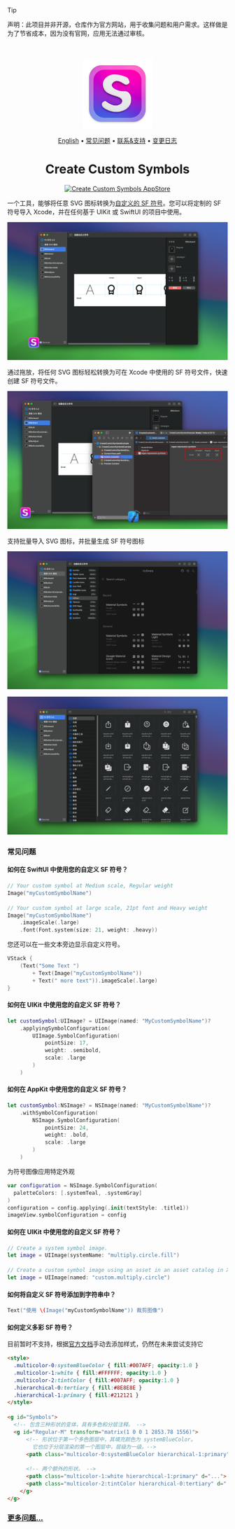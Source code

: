 <!--idoc:ignore:start-->
> [!TIP]
> 声明：此项目并非开源，仓库作为官方网站，用于收集问题和用户需求。这样做是为了节省成本，因为没有官网，应用无法通过审核。
<!--idoc:ignore:end-->

<div align="center">
  <br />
  <br />
  <img src="./assets/logo.png" alt="Create Custom Symbols LOGO" width="160" height="160">
  <p>
    <a href="./README.md">English</a> • 
    <a href="#常见问题">常见问题</a> • 
    <a target="_blank" href="https://wangchujiang.com/#/contact">联系&支持</a> • 
    <a target="_blank" href="https://github.com/jaywcjlove/create-custom-symbols/releases">变更日志</a>
  </p>
  <h1>Create Custom Symbols</h1>
  <!--rehype:style=border: 0;-->
  <p>
    <a target="_blank" href="https://apps.apple.com/app/create-custom-symbols/id6476924627" title="Create Custom Symbols AppStore"><img alt="Create Custom Symbols AppStore" src="https://jaywcjlove.github.io/sb/download/macos.svg" height="51"></a>
  </p>
</div>

一个工具，能够将任意 SVG 图标转换为[自定义的 SF 符号](https://developer.apple.com/documentation/uikit/uiimage/creating_custom_symbol_images_for_your_app)。您可以将定制的 SF 符号导入 Xcode，并在任何基于 UIKit 或 SwiftUI 的项目中使用。

![RegexMate screenshots-1-cn](./assets/screenshots-1-cn.png)

通过拖放，将任何 SVG 图标轻松转换为可在 Xcode 中使用的 SF 符号文件，快速创建 SF 符号文件。

![RegexMate screenshots-2-cn](./assets/screenshots-2-cn.png)

支持批量导入 SVG 图标，并批量生成 SF 符号图标

![RegexMate screenshots-3-cn](./assets/screenshots-3-cn.png)

![RegexMate screenshots-4-cn](./assets/screenshots-4-cn.png)

### 常见问题

#### 如何在 SwiftUI 中使用您的自定义 SF 符号？

```swift
// Your custom symbol at Medium scale, Regular weight
Image("myCustomSymbolName")

// Your custom symbol at large scale, 21pt font and Heavy weight
Image("myCustomSymbolName")
    .imageScale(.large)
    .font(Font.system(size: 21, weight: .heavy))
```

您还可以在一些文本旁边显示自定义符号。

```swift
VStack {
    (Text("Some Text ")
        + Text(Image("myCustomSymbolName"))
        + Text(" more text")).imageScale(.large)
}
```

#### 如何在 UIKit 中使用您的自定义 SF 符号？

```swift
let customSymbol:UIImage? = UIImage(named: "MyCustomSymbolName")?
    .applyingSymbolConfiguration(
        UIImage.SymbolConfiguration(
            pointSize: 17,
            weight: .semibold,
            scale: .large
        )
    )
```

#### 如何在 AppKit 中使用您的自定义 SF 符号？

```swift
let customSymbol:NSImage? = NSImage(named: "MyCustomSymbolName")?
    .withSymbolConfiguration(
        NSImage.SymbolConfiguration(
            pointSize: 24,
            weight: .bold,
            scale: .large
        )
    )
```

为符号图像应用特定外观

```swift
var configuration = NSImage.SymbolConfiguration(
  paletteColors: [.systemTeal, .systemGray]
)
configuration = config.applying(.init(textStyle: .title1))
imageView.symbolConfiguration = config
```

#### 如何在 UIKit 中使用您的自定义 SF 符号？

```swift
// Create a system symbol image.
let image = UIImage(systemName: "multiply.circle.fill")                  

// Create a custom symbol image using an asset in an asset catalog in Xcode.
let image = UIImage(named: "custom.multiply.circle")
```

#### 如何将自定义 SF 符号添加到字符串中？

```swift
Text("使用 \(Image("myCustomSymbolName")) 裁剪图像")
```

#### 如何定义多彩 SF 符号？

目前暂时不支持，根据[官方文档](https://developer.apple.com/documentation/uikit/uiimage/creating_custom_symbol_images_for_your_app)手动去添加样式，仍然在未来尝试支持它

```html
<style>
  .multicolor-0:systemBlueColor { fill:#007AFF; opacity:1.0 }
  .multicolor-1:white { fill:#FFFFFF; opacity:1.0 }
  .multicolor-2:tintColor { fill:#007AFF; opacity:1.0 }
  .hierarchical-0:tertiary { fill:#8E8E8E }
  .hierarchical-1:primary { fill:#212121 }
</style>

<g id="Symbols">
  <!-- 包含三种形状的变体，具有多色和分层注释。 -->
  <g id="Regular-M" transform="matrix(1 0 0 1 2853.78 1556)">
      <!-- 形状位于第一个多色图层中，其填充颜色为 systemBlueColor。
        它也位于分层渲染的第一个图层中，层级为一级。-->
      <path class="multicolor-0:systemBlueColor hierarchical-1:primary" d="...">
  
      <!-- 两个额外的形状。 -->
      <path class="multicolor-1:white hierarchical-1:primary" d="...">
      <path class="multicolor-2:tintColor hierarchical-0:tertiary" d="...">
    </g>
</g>
```

### [更多问题...](https://github.com/jaywcjlove/create-custom-symbols/issues)

<!--idoc:config:
site: 创建自定义符号
title: 创建自定义符号一个可以将任何 SVG 图标转换为自定义 SF 符号的工具 - 
description: 一个可以将任何 SVG 图标转换为自定义 SF 符号的工具
keywords: sfsymbol,svg,symbol,custom symbol,符号,自定义符号,svg符号,创建自定义符号
-->